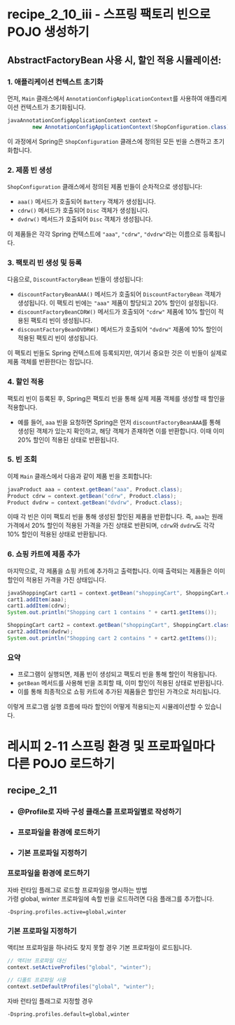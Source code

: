 
# recipe_2_10_iii - 스프링 팩토리 빈으로 POJO 생성하기

## AbstractFactoryBean 사용 시, 할인 적용 시뮬레이션:

### 1\. **애플리케이션 컨텍스트 초기화**

먼저, `Main` 클래스에서 `AnnotationConfigApplicationContext`를 사용하여 애플리케이션 컨텍스트가 초기화됩니다.

```java
javaAnnotationConfigApplicationContext context =
        new AnnotationConfigApplicationContext(ShopConfiguration.class);
```

이 과정에서 Spring은 `ShopConfiguration` 클래스에 정의된 모든 빈을 스캔하고 초기화합니다.

### 2\. **제품 빈 생성**

`ShopConfiguration` 클래스에서 정의된 제품 빈들이 순차적으로 생성됩니다:

* `aaa()` 메서드가 호출되어 `Battery` 객체가 생성됩니다.
* `cdrw()` 메서드가 호출되어 `Disc` 객체가 생성됩니다.
* `dvdrw()` 메서드가 호출되어 `Disc` 객체가 생성됩니다.

이 제품들은 각각 Spring 컨텍스트에 `"aaa"`, `"cdrw"`, `"dvdrw"`라는 이름으로 등록됩니다.

### 3\. **팩토리 빈 생성 및 등록**

다음으로, `DiscountFactoryBean` 빈들이 생성됩니다:

* `discountFactoryBeanAAA()` 메서드가 호출되어 `DiscountFactoryBean` 객체가 생성됩니다. 이 팩토리 빈에는 `"aaa"` 제품이 할당되고 20% 할인이 설정됩니다.
* `discountFactoryBeanCDRW()` 메서드가 호출되어 `"cdrw"` 제품에 10% 할인이 적용된 팩토리 빈이 생성됩니다.
* `discountFactoryBeanDVDRW()` 메서드가 호출되어 `"dvdrw"` 제품에 10% 할인이 적용된 팩토리 빈이 생성됩니다.

이 팩토리 빈들도 Spring 컨텍스트에 등록되지만, 여기서 중요한 것은 이 빈들이 실제로 제품 객체를 반환한다는 점입니다.

### 4\. **할인 적용**

팩토리 빈이 등록된 후, Spring은 팩토리 빈을 통해 실제 제품 객체를 생성할 때 할인을 적용합니다.

* 예를 들어, `aaa` 빈을 요청하면 Spring은 먼저 `discountFactoryBeanAAA`를 통해 생성된 객체가 있는지 확인하고, 해당 객체가 존재하면 이를 반환합니다. 이때 이미 20% 할인이 적용된 상태로 반환됩니다.

### 5\. **빈 조회**

이제 `Main` 클래스에서 다음과 같이 제품 빈을 조회합니다:

```java
javaProduct aaa = context.getBean("aaa", Product.class);
Product cdrw = context.getBean("cdrw", Product.class);
Product dvdrw = context.getBean("dvdrw", Product.class);
```

이때 각 빈은 이미 팩토리 빈을 통해 생성된 할인된 제품을 반환합니다. 즉, `aaa`는 원래 가격에서 20% 할인이 적용된 가격을 가진 상태로 반환되며, `cdrw`와 `dvdrw`도 각각 10% 할인이 적용된 상태로 반환됩니다.

### 6\. **쇼핑 카트에 제품 추가**

마지막으로, 각 제품을 쇼핑 카트에 추가하고 출력합니다. 이때 출력되는 제품들은 이미 할인이 적용된 가격을 가진 상태입니다.

```java
javaShoppingCart cart1 = context.getBean("shoppingCart", ShoppingCart.class);
cart1.addItem(aaa);
cart1.addItem(cdrw);
System.out.println("Shopping cart 1 contains " + cart1.getItems());

ShoppingCart cart2 = context.getBean("shoppingCart", ShoppingCart.class);
cart2.addItem(dvdrw);
System.out.println("Shopping cart 2 contains " + cart2.getItems());
```

### 요약

* 프로그램이 실행되면, 제품 빈이 생성되고 팩토리 빈을 통해 할인이 적용됩니다.
* `getBean` 메서드를 사용해 빈을 조회할 때, 이미 할인이 적용된 상태로 반환됩니다.
* 이를 통해 최종적으로 쇼핑 카트에 추가된 제품들은 할인된 가격으로 처리됩니다.

이렇게 프로그램 실행 흐름에 따라 할인이 어떻게 적용되는지 시뮬레이션할 수 있습니다.


# 레시피 2-11 스프링 환경 및 프로파일마다 다른 POJO 로드하기
## recipe_2_11
 - ### @Profile로 자바 구성 클래스를 프로파일별로 작성하기
 - ### 프로파일을 환경에 로드하기
 - ### 기본 프로파일 지정하기


### 프로파일을 환경에 로드하기

자바 런타임 플래그로 로드할 프로파일을 명시하는 방법 <br/>
가령 global, winter 프로파일에 속할 빈을 로드하려면 다음 플래그를 추가합니다.

```
-Dspring.profiles.active=global,winter
```

### 기본 프로파일 지정하기

액티브 프로파일을 하나라도 찾지 못할 경우 기본 프로파일이 로드됩니다.

```java
// 액티브 프로파일 대신
context.setActiveProfiles("global", "winter");

// 디폴트 프로파일 사용
context.setDefaultProfiles("global", "winter");
```

자바 런타임 플래그로 지정할 경우

```
-Dspring.profiles.default=global,winter
```